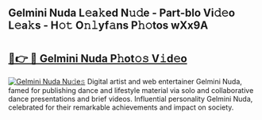 ## Gelmini Nuda L𝚎a𝚔ed N𝚞𝚍e - Part-blo Vi𝚍𝚎o L𝚎a𝚔s - H𝚘𝚝 O𝚗𝚕yf𝚊ns P𝚑𝚘tos wXx9A

# <h2><a href="http://kf1fqq.oniu.top/?m=Gelmini+Nuda">🔗👉 🔴 Gelmini Nuda P𝚑ot𝚘𝚜 V𝚒d𝚎o</a></h2>

[![Gelmini Nuda Nu𝚍e𝚜](https://i.imgur.com/0qMVB7G.gif)](http://kf1fqq.oniu.top/?m=Gelmini+Nuda)
Digital artist and web entertainer Gelmini Nuda, famed for publishing dance and lifestyle material via solo and collaborative dance presentations and brief videos. Influential personality Gelmini Nuda, celebrated for their remarkable achievements and impact on society.  
